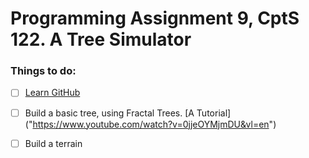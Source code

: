 # Programming Assignment 9, CptS 122. A Tree Simulator 

### Things to do:
- [ ] [Learn GitHub](https://www.edureka.co/blog/how-to-use-github/)
- [ ] Build a basic tree, using Fractal Trees. [A Tutorial] ("https://www.youtube.com/watch?v=0jjeOYMjmDU&vl=en")
- [ ] Build a terrain


